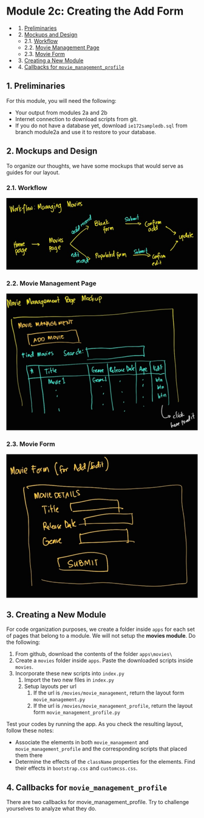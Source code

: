 # Module 2c: Creating the Add Form
<!-- vscode-markdown-toc -->
* 1. [Preliminaries](#Preliminaries)
* 2. [Mockups and Design](#MockupsandDesign)
	* 2.1. [Workflow](#Workflow)
	* 2.2. [Movie Management Page](#MovieManagementPage)
	* 2.3. [Movie Form](#MovieForm)
* 3. [Creating a New Module](#CreatingaNewModule)
* 4. [Callbacks for `movie_management_profile`](#Callbacksformovie_management_profile)

<!-- vscode-markdown-toc-config
	numbering=true
	autoSave=true
	/vscode-markdown-toc-config -->
<!-- /vscode-markdown-toc -->
##  1. <a name='Preliminaries'></a>Preliminaries
For this module, you will need the following:
* Your output from modules 2a and 2b
* Internet connection to download scripts from git.
* If you do not have a database yet, download `ie172sampledb.sql` from branch module2a and use it to restore to your database. 

##  2. <a name='MockupsandDesign'></a>Mockups and Design
To organize our thoughts, we have some mockups that would serve as guides for our layout. 

###  2.1. <a name='Workflow'></a>Workflow

![](./readme_img/workflow.jpg)

###  2.2. <a name='MovieManagementPage'></a>Movie Management Page

![](./readme_img/movieman.jpg)

###  2.3. <a name='MovieForm'></a>Movie Form

![](./readme_img/movieform.jpg)

##  3. <a name='CreatingaNewModule'></a>Creating a New Module

For code organization purposes, we create a folder inside `apps` for each set of pages that belong to a module. We will not setup the **movies module**. Do the following:

1. From github, download the contents of the folder `apps\movies\`
2. Create a `movies` folder inside `apps`. Paste the downloaded scripts inside `movies`.
3. Incorporate these new scripts into `index.py`
   1. Import the two new files in `index.py`
   2. Setup layouts per url
      1. If the url is `/movies/movie_management`, return the layout form `movie_management.py`
      2. If the url is `/movies/movie_management_profile`, return the layout form `movie_management_profile.py`


Test your codes by running the app. As you check the resulting layout, follow these notes:
* Associate the elements in both `movie_management` and `movie_management_profile` and the corresponding scripts that placed them there
* Determine the effects of the `className` properties for the elements. Find their effects in `bootstrap.css` and `customcss.css`.

##  4. <a name='Callbacksformovie_management_profile'></a>Callbacks for `movie_management_profile`
There are two callbacks for movie_management_profile. Try to challenge yourselves to analyze what they do. 

